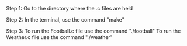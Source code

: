 Step 1:
Go to the directory where the .c files are held

Step 2:
In the terminal, use the command "make"

Step 3:
To run the Football.c file use the command "./football"
To run the Weather.c file use the command "./weather"
